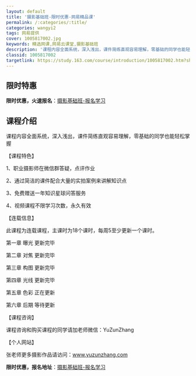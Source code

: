 ```yaml
---
layout: default
title: '摄影基础班-限时优惠-网易精品课'
permalink: /:categories/:title/
categories: wangyi2
tags: 网易提供
cover: 1005817002.jpg
keywords: 精选网课,网易云课堂,摄影基础班
description: '课程内容全面系统，深入浅出，课件简练直观容易理解，零基础的同学也能轻松掌握【课程特色】1、职业摄影师在微信群答疑，点评作'
classid: 1005817002
targetlink: https://study.163.com/course/introduction/1005817002.htm?share=1&shareId=1025206652&utm_campaign=share&utm_medium=iphoneShare&utm_source=&utm_u=1025206652
---
```


## 限时特惠

**限时优惠，火速报名**：[摄影基础班-报名学习](https://study.163.com/course/introduction/1005817002.htm?share=1&shareId=1025206652&utm_campaign=share&utm_medium=iphoneShare&utm_source=&utm_u=1025206652)

## 课程介绍

课程内容全面系统，深入浅出，课件简练直观容易理解，零基础的同学也能轻松掌握



【课程特色】

1、职业摄影师在微信群答疑，点评作业

2、通过简洁的课件配合大量的实拍案例来讲解知识点

3、免费赠送一年知识星球问答服务

4、视频课程不限学习次数，永久有效



【连载信息】

此课程为连载课程，主课时为18个课时，每周5至少更新一个课时。

第一章  曝光     更新完毕

第二章  对焦     更新完毕

第三章  构图     更新完毕

第四章  光线     更新完毕

第五章  色彩     正在更新

第六章  后期     等待更新



【课程咨询】

课程咨询和购买课程的同学请加老师微信：YuZunZhang



【个人网站】

张老师更多摄影作品请访问：www.yuzunzhang.com

**限时优惠，报名地址**：[摄影基础班-报名学习](https://study.163.com/course/introduction/1005817002.htm?share=1&shareId=1025206652&utm_campaign=share&utm_medium=iphoneShare&utm_source=&utm_u=1025206652)

